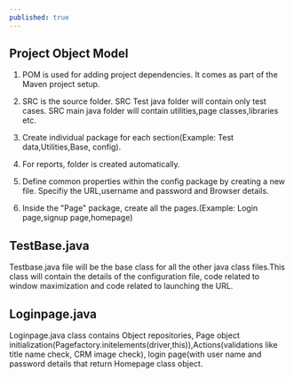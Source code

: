 ```yaml
---
published: true
---
```

## Project Object Model

1. POM is used for adding project dependencies. It comes as part of the Maven project setup.
2. SRC is the source folder. SRC Test java folder will contain only test cases. SRC main java folder will contain utilities,page classes,libraries etc.

3. Create individual package for each section(Example: Test data,Utilities,Base, config).

4. For reports, folder is created automatically.

5. Define common properties within the config package by creating a new file. Specifiy the URL,username and password and Browser details.

6. Inside the "Page" package, create all the pages.(Example: Login page,signup page,homepage)

## TestBase.java

Testbase.java file will be the base class for all the other java class files.This class will contain the details of the configuration file, code related to window maximization and code related to launching the URL.

## Loginpage.java

Loginpage.java class contains Object repositories, Page object initialization(Pagefactory.initelements(driver,this)),Actions(validations like title name check, CRM image check), login page(with user name and password details that return Homepage class object.
